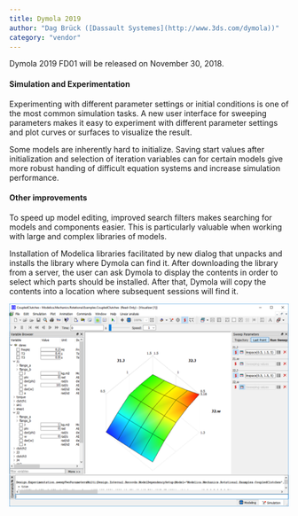 ```yaml
---
title: Dymola 2019
author: "Dag Brück ([Dassault Systemes](http://www.3ds.com/dymola))"
category: "vendor"
---
```

Dymola 2019 FD01 will be released on November 30, 2018.

#### Simulation and Experimentation
Experimenting with different parameter settings or initial conditions is one of the most 
common simulation tasks. A new user interface for sweeping parameters makes it easy
to experiment with different parameter settings and plot curves or surfaces to visualize the result.
 
Some models are inherently hard to initialize. Saving start values
after initialization and selection of iteration variables can for certain models 
give more robust handing of difficult equation systems and increase simulation performance.

#### Other improvements
To speed up model editing, improved search filters makes searching for models and components easier. This is particularly 
valuable when working with large and complex libraries of models.

Installation of Modelica libraries facilitated by new dialog that unpacks and installs the library where
Dymola can find it. After downloading the library from a server, the user can ask Dymola to display 
the contents in order to select which parts should be installed. After that, Dymola will copy the contents 
into a location where subsequent sessions will find it.


![](Dymola2019-SweepExample.png)
